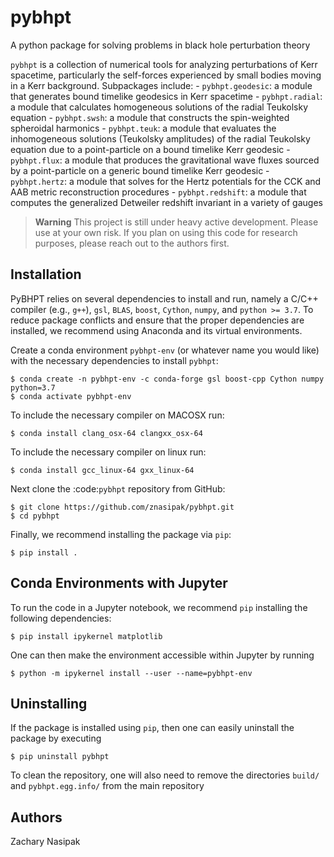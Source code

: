 # pybhpt

A python package for solving problems in black hole perturbation theory

`pybhpt` is a collection of numerical tools for analyzing perturbations of Kerr spacetime, particularly the self-forces experienced by small bodies moving in a Kerr background. Subpackages include: 
    - `pybhpt.geodesic`: a module that generates bound timelike geodesics in Kerr spacetime
    - `pybhpt.radial`: a module that calculates homogeneous solutions of the radial Teukolsky equation
    - `pybhpt.swsh`: a module that constructs the spin-weighted spheroidal harmonics
    - `pybhpt.teuk`: a module that evaluates the inhomogeneous solutions (Teukolsky amplitudes) of the radial Teukolsky equation due to a point-particle on a bound timelike Kerr geodesic
    - `pybhpt.flux`: a module that produces the gravitational wave fluxes sourced by a point-particle on a generic bound timelike Kerr geodesic
    - `pybhpt.hertz`: a module that solves for the Hertz potentials for the CCK and AAB metric reconstruction procedures
    - `pybhpt.redshift`: a module that computes the generalized Detweiler redshift invariant in a variety of gauges

> **Warning**
> This project is still under heavy active development. Please use at your own risk. If you plan on using this code for research purposes, please reach out to the authors first.

## Installation

PyBHPT relies on several dependencies to install and run, namely a C/C++ compiler (e.g., `g++`), `gsl`, `BLAS`, `boost`, `Cython`, `numpy`, and `python >= 3.7`.
To reduce package conflicts and ensure that the proper dependencies are installed,
we recommend using Anaconda and its virtual environments.

Create a conda environment `pybhpt-env` (or whatever name you would like)
with the necessary dependencies to install `pybhpt`:
```
$ conda create -n pybhpt-env -c conda-forge gsl boost-cpp Cython numpy python=3.7
$ conda activate pybhpt-env
```
To include the necessary compiler on MACOSX run:
```
$ conda install clang_osx-64 clangxx_osx-64
```
To include the necessary compiler on linux run:
```
$ conda install gcc_linux-64 gxx_linux-64
```
Next clone the :code:`pybhpt` repository from GitHub:
```
$ git clone https://github.com/znasipak/pybhpt.git
$ cd pybhpt
```
Finally, we recommend installing the package via `pip`:
```
$ pip install .
```

## Conda Environments with Jupyter

To run the code in a Jupyter notebook, we recommend `pip` installing the following dependencies:
```
$ pip install ipykernel matplotlib
```
One can then make the environment accessible within Jupyter by running
```
$ python -m ipykernel install --user --name=pybhpt-env
```

## Uninstalling

If the package is installed using `pip`, then one can easily uninstall the package by executing
```
$ pip uninstall pybhpt
```
To clean the repository, one will also need to remove the directories `build/` and `pybhpt.egg.info/` from the main repository 

## Authors

Zachary Nasipak